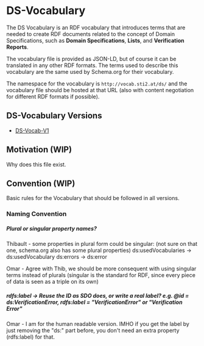 # DS-Vocabulary

The DS Vocabulary is an RDF vocabulary that introduces terms that are needed to create RDF documents related to the concept of Domain Specifications, such as **Domain Specifications**, **Lists**, and **Verification Reports**.

The vocabulary file is provided as JSON-LD, but of course it can be translated in any other RDF formats. The terms used to describe this vocabulary are the same used by Schema.org for their vocabulary.

The namespace for the vocabulary is `http://vocab.sti2.at/ds/` and the vocabulary file should be hosted at that URL (also with content negotiation for different RDF formats if possible).

## DS-Vocabulary Versions

* [DS-Vocab-V1](./DS-Vocab-V1/DS-Vocab-V1.md)

## Motivation (WIP)

Why does this file exist.

## Convention (WIP)

Basic rules for the Vocabulary that should be followed in all versions.

### Naming Convention

##### Plural or singular property names?

Thibault - some properties in plural form could be singular: (not sure on that one, schema.org also has some plural properties)   ds:usedVocabularies -> ds:usedVocabulary  ds:errors -> ds:error

Omar - Agree with Thib, we should be more consequent with using singular terms instead of plurals (singular is the standard for RDF, since every piece of data is seen as a triple on its own)

##### rdfs:label -> Reuse the ID as SDO does, or write a real label? e.g. @id = ds:VerificationError, rdfs:label = "VerificationError" or "Verification Error"

Omar - I am for the human readable version. IMHO if you get the label by just removing the "ds:" part before, you don't need an extra property (rdfs:label) for that.
